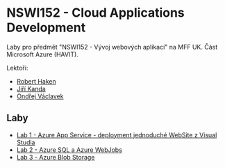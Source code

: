 ﻿# NSWI152 - Cloud Applications Development

Laby pro předmět "NSWI152 - Vývoj webových aplikací" na MFF UK. Část Microsoft Azure (HAVIT).

Lektoři:
* [Robert Haken](https://www.linkedin.com/in/haken/)
* [Jiří Kanda](https://www.linkedin.com/in/jirikanda/)
* [Ondřej Václavek](https://www.linkedin.com/in/ond%C5%99ej-v%C3%A1clavek-42256956/)

## Laby
* [Lab 1 - Azure App Service - deployment jednoduché WebSite z Visual Studia](./Lab1-AppServicesDeployment/)
* [Lab 2 - Azure SQL a Azure WebJobs](./Lab2-AzureSQL/)
* [Lab 3 - Azure Blob Storage](./Lab3-AzureBlobStorage/)

